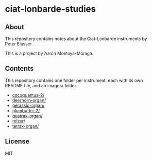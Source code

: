 # ciat-lonbarde-studies

## About

This repository contains notes about the Ciat-Lonbarde instruments by Peter Blasser.

This is a project by Aarón Montoya-Moraga.

## Contents

This repository contains one folder per instrument, each with its own README file, and an images/ folder.

* [cocoquantus-2/](cocoquantus-2)
* [deerhorn-organ/](deerhorn-organ)
* [gerassic-organ/](gerassic-organ)
* [plumbutter-2/](plumbutter-2)
* [quatrax-organ/](quatrax-organ)
* [rolzer/](rolzer)
* [tetrax-organ/](tetrax-organ)

## License

MIT